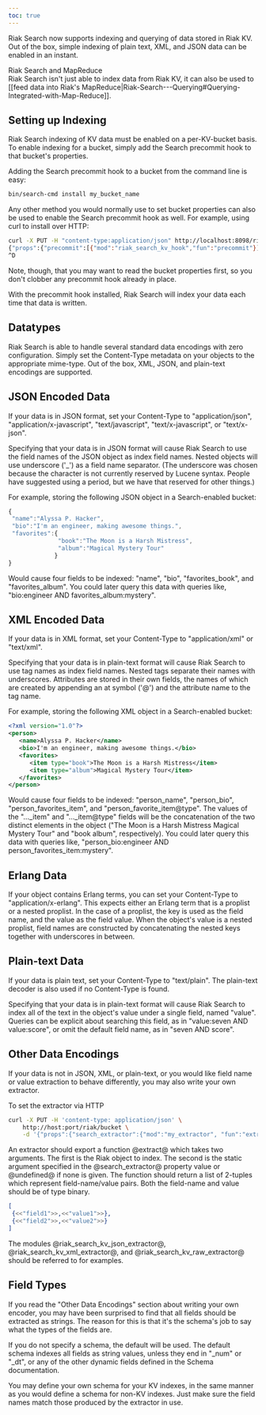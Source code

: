 ```yaml
---
toc: true
---
```


Riak Search now supports indexing and querying of data stored in Riak KV.  Out of the box, simple indexing of plain text, XML, and JSON data can be enabled in an instant.

<div class="info"><div class="title">Riak Search and MapReduce</div>Riak Search isn't just able to index data from Riak KV, it can also be used to [[feed data into Riak's MapReduce|Riak-Search---Querying#Querying-Integrated-with-Map-Reduce]].</div>

## Setting up Indexing

Riak Search indexing of KV data must be enabled on a per-KV-bucket basis.  To enable indexing for a bucket, simply add the Search precommit hook to that bucket's properties.

Adding the Search precommit hook to a bucket from the command line is easy:


```bash
bin/search-cmd install my_bucket_name
```


Any other method you would normally use to set bucket properties can also be used to enable the Search precommit hook as well.  For example, using curl to install over HTTP:


```bash
curl -X PUT -H "content-type:application/json" http://localhost:8098/riak/demo2 --data @-
{"props":{"precommit":[{"mod":"riak_search_kv_hook","fun":"precommit"}]}}
^D
```


Note, though, that you may want to read the bucket properties first, so you don't clobber any precommit hook already in place.

With the precommit hook installed, Riak Search will index your data each time that data is written.

## Datatypes

Riak Search is able to handle several standard data encodings with zero configuration.  Simply set the Content-Type metadata on your objects to the appropriate mime-type.  Out of the box, XML, JSON, and plain-text encodings are supported.

## JSON Encoded Data

If your data is in JSON format, set your Content-Type to "application/json", "application/x-javascript", "text/javascript", "text/x-javascript", or "text/x-json".

Specifying that your data is in JSON format will cause Riak Search to use the field names of the JSON object as index field names.  Nested objects will use underscore ('_') as a field name separator. (The underscore was chosen because the character is not currently reserved by Lucene syntax. People have suggested using a period, but we have that reserved for other things.)


For example, storing the following JSON object in a Search-enabled bucket:


```javascript
{
 "name":"Alyssa P. Hacker",
 "bio":"I'm an engineer, making awesome things.",
 "favorites":{
              "book":"The Moon is a Harsh Mistress",
              "album":"Magical Mystery Tour"
             }
}
```


Would cause four fields to be indexed: "name", "bio", "favorites_book", and "favorites_album".  You could later query this data with queries like, "bio:engineer AND favorites_album:mystery".

## XML Encoded Data

If your data is in XML format, set your Content-Type to "application/xml" or "text/xml".

Specifying that your data is in plain-text format will cause Riak Search to use tag names as index field names.  Nested tags separate their names with underscores.  Attributes are stored in their own fields, the names of which are created by appending an at symbol ('@') and the attribute name to the tag name.

For example, storing the following XML object in a Search-enabled bucket:


```xml
<?xml version="1.0"?>
<person>
   <name>Alyssa P. Hacker</name>
   <bio>I'm an engineer, making awesome things.</bio>
   <favorites>
      <item type="book">The Moon is a Harsh Mistress</item>
      <item type="album">Magical Mystery Tour</item>
   </favorites>
</person>
```

Would cause four fields to be indexed: "person_name", "person_bio", "person_favorites_item", and "person_favorite_item@type".  The values of the "..._item" and "..._item@type" fields will be the concatenation of the two distinct elements in the object ("The Moon is a Harsh Mistress Magical Mystery Tour" and "book album", respectively).  You could later query this data with queries like, "person_bio:engineer AND person_favorites_item:mystery".

## Erlang Data

If your object contains Erlang terms, you can set your Content-Type to "application/x-erlang". This expects either an Erlang term that is a proplist or a nested proplist. In the case of a proplist, the key is used as the field name, and the value as the field value. When the object's value is a nested proplist, field names are constructed by concatenating the nested keys together with underscores in between.

## Plain-text Data

If your data is plain text, set your Content-Type to "text/plain". The plain-text decoder is also used if no Content-Type is found.

Specifying that your data is in plain-text format will cause Riak Search to index all of the text in the object's value under a single field, named "value".  Queries can be explicit about searching this field, as in "value:seven AND value:score", or omit the default field name, as in "seven AND score".

## Other Data Encodings

If your data is not in JSON, XML, or plain-text, or you would like field name or value extraction to behave differently, you may also write your own extractor.

To set the extractor via HTTP

```bash
curl -X PUT -H 'content-type: application/json' \
    http://host:port/riak/bucket \
    -d '{"props":{"search_extractor":{"mod":"my_extractor", "fun":"extract", "arg":"my_arg"}}}'
```

An extractor should export a function @extract@ which takes two arguments.  The first is the Riak object to index.  The second is the static argument specified in the @search_extractor@ property value or @undefined@ if none is given.  The function should return a list of 2-tuples which represent field-name/value pairs.  Both the field-name and value should be of type binary.

```erlang
[
 {<<"field1">>,<<"value1">>},
 {<<"field2">>,<<"value2">>}
]
```


The modules @riak_search_kv_json_extractor@, @riak_search_kv_xml_extractor@, and @riak_search_kv_raw_extractor@ should be referred to for examples.

## Field Types

If you read the "Other Data Encodings" section about writing your own encoder, you may have been surprised to find that all fields should be extracted as strings.  The reason for this is that it's the schema's job to say what the types of the fields are.

If you do not specify a schema, the default will be used.  The default schema indexes all fields as string values, unless they end in "_num" or "_dt", or any of the other dynamic fields defined in the Schema documentation.

You may define your own schema for your KV indexes, in the same manner as you would define a schema for non-KV indexes.  Just make sure the field names match those produced by the extractor in use.
